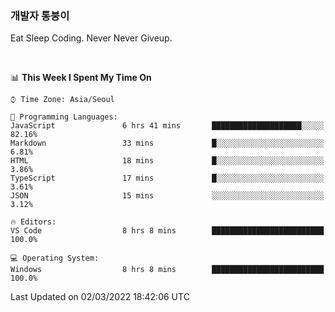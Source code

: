### 개발자 통붕이
Eat Sleep Coding.
Never Never Giveup.

<br/>

<!--START_SECTION:waka-->
📊 **This Week I Spent My Time On** 

```text
⌚︎ Time Zone: Asia/Seoul

💬 Programming Languages: 
JavaScript               6 hrs 41 mins       ████████████████████░░░░░   82.16% 
Markdown                 33 mins             █░░░░░░░░░░░░░░░░░░░░░░░░   6.81% 
HTML                     18 mins             █░░░░░░░░░░░░░░░░░░░░░░░░   3.86% 
TypeScript               17 mins             █░░░░░░░░░░░░░░░░░░░░░░░░   3.61% 
JSON                     15 mins             ░░░░░░░░░░░░░░░░░░░░░░░░░   3.12%

🔥 Editors: 
VS Code                  8 hrs 8 mins        █████████████████████████   100.0%

💻 Operating System: 
Windows                  8 hrs 8 mins        █████████████████████████   100.0%

```


 Last Updated on 02/03/2022 18:42:06 UTC
<!--END_SECTION:waka-->
